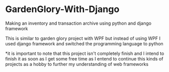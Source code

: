 # GardenGlory-With-Django
Making an inventory and transaction archive using python and django framework

This is similar to garden glory project with WPF but instead of using WPF I used django framework and switched the programming language to python

*it is important to note that this project isn't completely finish and I intend to finish it as soon as I get some free time as I entend to continue this kinds of projects as a hobby to further my understanding of web frameworks
